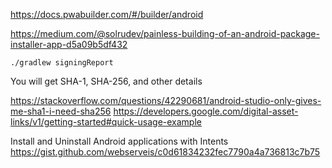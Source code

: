 https://docs.pwabuilder.com/#/builder/android


https://medium.com/@solrudev/painless-building-of-an-android-package-installer-app-d5a09b5df432





`./gradlew signingReport`

You will get SHA-1, SHA-256, and other details

https://stackoverflow.com/questions/42290681/android-studio-only-gives-me-sha1-i-need-sha256
https://developers.google.com/digital-asset-links/v1/getting-started#quick-usage-example

Install and Uninstall Android applications with Intents 
https://gist.github.com/webserveis/c0d61834232fec7790a4a736813c7b75
